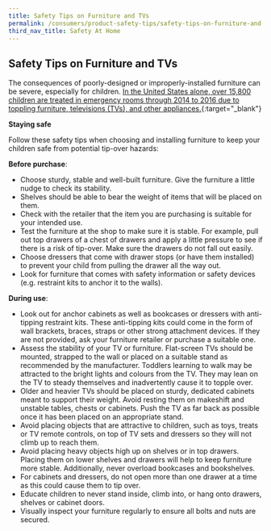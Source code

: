 ```yaml
---
title: Safety Tips on Furniture and TVs
permalink: /consumers/product-safety-tips/safety-tips-on-furniture-and-tvs
third_nav_title: Safety At Home
---
```

## Safety Tips on Furniture and TVs
The consequences of poorly-designed or improperly-installed furniture can be severe, especially for children. [In the United States alone, over 15,800 children are treated in emergency rooms through 2014 to 2016 due to toppling furniture, televisions (TVs), and other appliances.](https://www.cpsc.gov/s3fs-public/Product-Instability-or-Tip-Over-Report-Oct-2017_STAMPED.pdf?6zpgEccRRlWpm51koPCsRk8R2jsBp0Kd){:target="_blank"}

**Staying safe**

Follow these safety tips when choosing and installing furniture to keep your children safe from potential tip-over hazards:

**Before purchase**:
* Choose sturdy, stable and well-built furniture. Give the furniture a little nudge to check its stability.
* Shelves should be able to bear the weight of items that will be placed on them.
* Check with the retailer that the item you are purchasing is suitable for your intended use.
* Test the furniture at the shop to make sure it is stable. For example, pull out top drawers of a chest of drawers and apply a little pressure to see if there is a risk of tip-over. Make sure the drawers do not fall out easily.
* Choose dressers that come with drawer stops (or have them installed) to prevent your child from pulling the drawer all the way out.
* Look for furniture that comes with safety information or safety devices (e.g. restraint kits to anchor it to the walls).

**During use**:
* Look out for anchor cabinets as well as bookcases or dressers with anti-tipping restraint kits. These anti-tipping kits could come in the form of wall brackets, braces, straps or other strong attachment devices. If they are not provided, ask your furniture retailer or purchase a suitable one.
* Assess the stability of your TV or furniture. Flat-screen TVs should be mounted, strapped to the wall or placed on a suitable stand as recommended by the manufacturer. Toddlers learning to walk may be attracted to the bright lights and colours from the TV. They may lean on the TV to steady themselves and inadvertently cause it to topple over.
* Older and heavier TVs should be placed on sturdy, dedicated cabinets meant to support their weight. Avoid resting them on makeshift and unstable tables, chests or cabinets. Push the TV as far back as possible once it has been placed on an appropriate stand.
* Avoid placing objects that are attractive to children, such as toys, treats or TV remote controls, on top of TV sets and dressers so they will not climb up to reach them.
* Avoid placing heavy objects high up on shelves or in top drawers. Placing them on lower shelves and drawers will help to keep furniture more stable. Additionally, never overload bookcases and bookshelves.
* For cabinets and dressers, do not open more than one drawer at a time as this could cause them to tip over.
* Educate children to never stand inside, climb into, or hang onto drawers, shelves or cabinet doors.
* Visually inspect your furniture regularly to ensure all bolts and nuts are secured.
